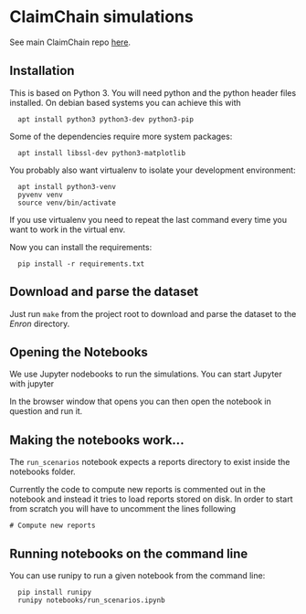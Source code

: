 # ClaimChain simulations

See main ClaimChain repo [here](https://github.com/gdanezis/claimchain-core).

## Installation

This is based on Python 3. You will need python and the python header
files installed. On debian based systems you can achieve this with
```
  apt install python3 python3-dev python3-pip
```

Some of the dependencies require more system packages:
```
  apt install libssl-dev python3-matplotlib
```

You probably also want virtualenv to isolate your development
environment:
```
  apt install python3-venv
  pyvenv venv
  source venv/bin/activate
```

If you use virtualenv you need to repeat the last command every time you
want to work in the virtual env.

Now you can install the requirements:
```
  pip install -r requirements.txt
```

## Download and parse the dataset

Just run ``make`` from the project root to download and parse the dataset to
the _Enron_ directory.

## Opening the Notebooks

We use Jupyter nodebooks to run the simulations. You can start Jupyter
with
  jupyter

In the browser window that opens you can then open the notebook in
question and run it.

## Making the notebooks work...

The `run_scenarios` notebook expects a reports directory to exist inside
the notebooks folder.

Currently the code to compute new reports is commented out in the
notebook and instead it tries to load reports stored on disk.
In order to start from scratch you will have to uncomment the lines
following
```
# Compute new reports
```

## Running notebooks on the command line

You can use runipy to run a given notebook from the command line:
```
  pip install runipy
  runipy notebooks/run_scenarios.ipynb
```
